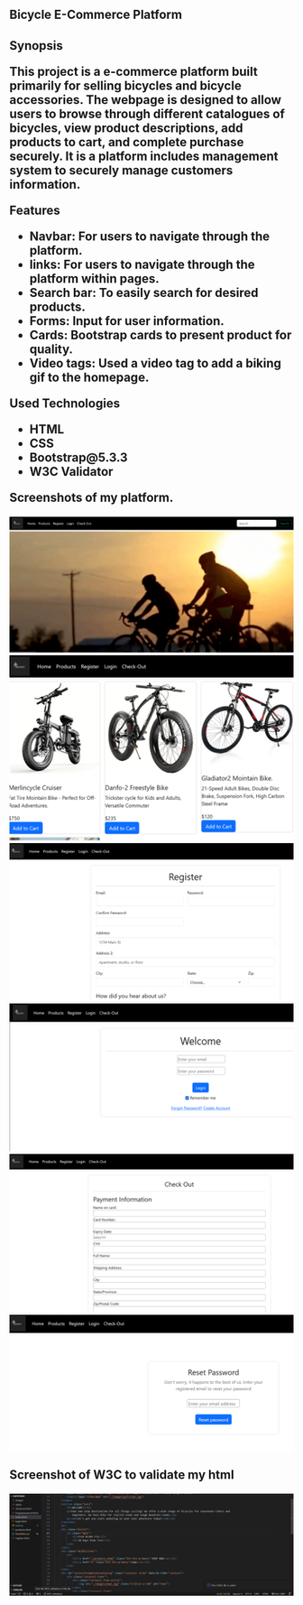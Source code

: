<h2>Bicycle E-Commerce Platform<h2>

<b>Synopsis<b>

<p>This project is a e-commerce platform built primarily for selling bicycles and bicycle accessories. The webpage is designed to allow users to browse through different catalogues of bicycles, view product descriptions, add products to cart, and complete purchase securely. It is a platform includes management system to securely manage customers information.</p>

<b>Features<b>
<ul>
    <li>Navbar: For users to navigate through the platform.</li>
    <li>links: For users to navigate through the platform within pages.</li>
    <li>Search bar: To easily search for desired products.</li>
    <li>Forms: Input for user information.</li>
    <li>Cards: Bootstrap cards to present product for quality.</li>
    <li>Video tags: Used a video tag to add a biking gif to the homepage.</li>
</ul>

<b>Used Technologies<b>
<ul>
    <li>HTML</li>
    <li>CSS</li>
    <li>Bootstrap@5.3.3</li>
    <li>W3C Validator</li>
</ul>

<p>Screenshots of my platform.</p>

![Alt""](./images/screenshots/homepage.png)
![Alt""](./images/screenshots/products.png)
![Alt""](./images/screenshots/register.png)
![Alt""](./images/screenshots/login.png)
![Alt""](./images/screenshots/checkout.png)
![Alt""](./images/screenshots/forgetpassword.png)

<p>Screenshot of W3C to validate my html</p>

![Alt""](./images/screenshots/valid1.png)